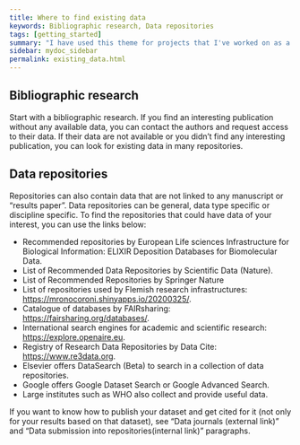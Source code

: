 ```yaml
---
title: Where to find existing data
keywords: Bibliographic research, Data repositories
tags: [getting_started]
summary: "I have used this theme for projects that I've worked on as a professional technical writer."
sidebar: mydoc_sidebar
permalink: existing_data.html
---
```


## Bibliographic research
Start with a bibliographic research. If you find an interesting publication without any available data, you can contact the authors and request access to their data. If their data are not available or you didn’t find any interesting publication, you can look for existing data in many repositories. 

## Data repositories
Repositories can also contain data that are not linked to any manuscript or “results paper”.
Data repositories can be general, data type specific or discipline specific. To find the repositories that could have data of your interest, you can use the links below:

-	Recommended repositories by European Life sciences Infrastructure for Biological Information: ELIXIR Deposition Databases for Biomolecular Data.
-	List of Recommended Data Repositories by Scientific Data (Nature).
-	List of Recommended Repositories by Springer Nature
-	List of repositories used by Flemish research infrastructures: https://mronocoroni.shinyapps.io/20200325/.
-	Catalogue of databases by FAIRsharing: https://fairsharing.org/databases/.
-	International search engines for academic and scientific research: https://explore.openaire.eu.
-	Registry of Research Data Repositories by Data Cite: https://www.re3data.org.
-	Elsevier offers DataSearch (Beta) to search in a collection of data repositories.
-	Google offers Google Dataset Search or Google Advanced Search.
-	Large institutes such as WHO also collect and provide useful data.

If you want to know how to publish your dataset and get cited for it (not only for your results based on that dataset), see “Data journals (external link)” and “Data submission into repositories(internal link)” paragraphs.


